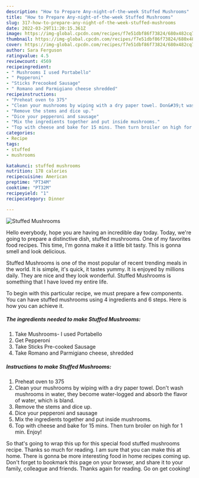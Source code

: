 ```yaml
---
description: "How to Prepare Any-night-of-the-week Stuffed Mushrooms"
title: "How to Prepare Any-night-of-the-week Stuffed Mushrooms"
slug: 317-how-to-prepare-any-night-of-the-week-stuffed-mushrooms
date: 2022-03-29T11:20:15.361Z
image: https://img-global.cpcdn.com/recipes/f7e51dbf86f73824/680x482cq70/stuffed-mushrooms-recipe-main-photo.jpg
thumbnail: https://img-global.cpcdn.com/recipes/f7e51dbf86f73824/680x482cq70/stuffed-mushrooms-recipe-main-photo.jpg
cover: https://img-global.cpcdn.com/recipes/f7e51dbf86f73824/680x482cq70/stuffed-mushrooms-recipe-main-photo.jpg
author: Sara Ferguson
ratingvalue: 4.5
reviewcount: 4569
recipeingredient:
- " Mushrooms I used Portabello"
- " Pepperoni"
- "Sticks Precooked Sausage"
- " Romano and Parmigiano cheese shredded"
recipeinstructions:
- "Preheat oven to 375"
- "Clean your mushrooms by wiping with a dry paper towel. Don&#39;t wash mushrooms in water, they become water-logged and absorb the flavor of water, which is bland."
- "Remove the stems and dice up."
- "Dice your pepperoni and sausage"
- "Mix the ingredients together and put inside mushrooms."
- "Top with cheese and bake for 15 mins. Then turn broiler on high for 1 min. Enjoy!"
categories:
- Recipe
tags:
- stuffed
- mushrooms

katakunci: stuffed mushrooms 
nutrition: 178 calories
recipecuisine: American
preptime: "PT34M"
cooktime: "PT32M"
recipeyield: "1"
recipecategory: Dinner

---
```



![Stuffed Mushrooms](https://img-global.cpcdn.com/recipes/f7e51dbf86f73824/680x482cq70/stuffed-mushrooms-recipe-main-photo.jpg)

Hello everybody, hope you are having an incredible day today. Today, we're going to prepare a distinctive dish, stuffed mushrooms. One of my favorites food recipes. This time, I'm gonna make it a little bit tasty. This is gonna smell and look delicious.

Stuffed Mushrooms is one of the most popular of recent trending meals in the world. It is simple, it's quick, it tastes yummy. It is enjoyed by millions daily. They are nice and they look wonderful. Stuffed Mushrooms is something that I have loved my entire life.




To begin with this particular recipe, we must prepare a few components. You can have stuffed mushrooms using 4 ingredients and 6 steps. Here is how you can achieve it.

<!--inarticleads1-->

##### The ingredients needed to make Stuffed Mushrooms:

1. Take  Mushrooms- I used Portabello
1. Get  Pepperoni
1. Take Sticks Pre-cooked Sausage
1. Take  Romano and Parmigiano cheese, shredded




<!--inarticleads2-->

##### Instructions to make Stuffed Mushrooms:

1. Preheat oven to 375
1. Clean your mushrooms by wiping with a dry paper towel. Don&#39;t wash mushrooms in water, they become water-logged and absorb the flavor of water, which is bland.
1. Remove the stems and dice up.
1. Dice your pepperoni and sausage
1. Mix the ingredients together and put inside mushrooms.
1. Top with cheese and bake for 15 mins. Then turn broiler on high for 1 min. Enjoy!




So that's going to wrap this up for this special food stuffed mushrooms recipe. Thanks so much for reading. I am sure that you can make this at home. There is gonna be more interesting food in home recipes coming up. Don't forget to bookmark this page on your browser, and share it to your family, colleague and friends. Thanks again for reading. Go on get cooking!
